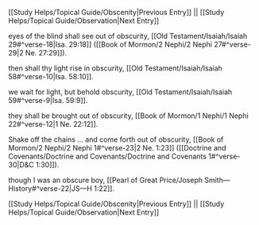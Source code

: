 [[Study Helps/Topical Guide/Obscenity|Previous Entry]]  ||  [[Study Helps/Topical Guide/Observation|Next Entry]]

 eyes of the blind shall see out of obscurity, [[Old Testament/Isaiah/Isaiah 29#^verse-18|Isa. 29:18]] ([[Book of Mormon/2 Nephi/2 Nephi 27#^verse-29|2 Ne. 27:29]]).

 then shall thy light rise in obscurity, [[Old Testament/Isaiah/Isaiah 58#^verse-10|Isa. 58:10]].

 we wait for light, but behold obscurity, [[Old Testament/Isaiah/Isaiah 59#^verse-9|Isa. 59:9]].

 they shall be brought out of obscurity, [[Book of Mormon/1 Nephi/1 Nephi 22#^verse-12|1 Ne. 22:12]].

 Shake off the chains ... and come forth out of obscurity, [[Book of Mormon/2 Nephi/2 Nephi 1#^verse-23|2 Ne. 1:23]] ([[Doctrine and Covenants/Doctrine and Covenants/Doctrine and Covenants 1#^verse-30|D&C 1:30]]).

 though I was an obscure boy, [[Pearl of Great Price/Joseph Smith—History#^verse-22|JS—H 1:22]].

[[Study Helps/Topical Guide/Obscenity|Previous Entry]]  ||  [[Study Helps/Topical Guide/Observation|Next Entry]]